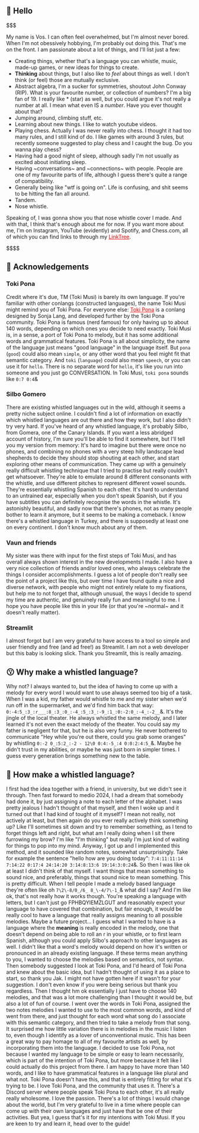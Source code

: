 ## 🦊 Hello

\$\$\$

My name is Vos. I can often feel overwhelmed, but I'm almost never bored. When I'm not obessively hobbying, I'm probably out doing this. That's me on the front.
I am passionate about a lot of things, and I'll list just a few:
- Creating things, whether that's a language you can whistle, music, made-up games, or new ideas for things to create.
- **Thinking** about things, but I also like to *feel* about things as well. I don't think (or feel) those are mutually exclusive.
- Abstract algebra, I'm a sucker for symmetries, shoutout John Conway (RIP). What is your favourite number, or collection of numbers? I'm a big fan of 19. I really like * (star) as well, but you could argue it's not really a number at all. I mean what even IS a *number*. Have you ever thought about that?
- Jumping around, climbing stuff, etc.
- Learning about new things. I like to watch youtube videos.
- Playing chess. Actually I was never really into chess. I thought it had too many rules, and I still kind of do. I like games with around 3 rules, but recently someone suggested to play chess and I caught the bug. Do you wanna play chess?
- Having had a good night of sleep, although sadly I'm not usually as excited about initiating sleep.
- Having \~conversations\~ and \~connections\~ with people. People are one of my favourite parts of life, although I guess there's quite a range of compatibility.
- Generally being like "wtf is going on". Life is confusing, and shit seems to be hitting the fan all around.
- Tandem.
- Nose whistle.

Speaking of, I was gonna show you that nose whistle cover I made. And with that, I think that's enough about me for now. If you want more about me, I'm on Instagram, YouTube (evidently) and Spotify, and <span style="pointer-events: none;">Chess.com</span>, all of which you can find links to through my <a href="https://linktr.ee/kidontherun" style="color:#FF0000;">LinkTree</a>.

\$\$\$\$

## 🙌 Acknowledgements

### Toki Pona

Credit where it's due, TM (Toki Musi) is barely its own language. If you're familiar with other conlangs (constructed languages), the name Toki Musi might remind you of Toki Pona. For everyone else: <a href="http://tokipona.org/" style="color:#FF0000;">Toki Pona</a> is a conlang designed by Sonja Lang, and developed further by the Toki Pona community. Toki Pona is famous (nerd famous) for only having up to about 140 words, depending on which ones you decide to need exactly. Toki Musi is, in a sense, a port of Toki Pona to melody, but it has some additional words and grammatical features.
Toki Pona is all about simplicity, the name of the language just means "good language" in the language itself. But `pona` (`good`) could also mean `simple`, or any other word that you feel might fit that semantic category. And `toki` (`language`) could also mean `speech`, or you can use it for `hello`. There is no separate word for `hello`, it's like you run into someone and you just go CONVERSATION. In Toki Musi, `toki pona` sounds like `0:7 0:4`\&

### Silbo Gomero

There are existing whistled languages out in the wild, although it seems a pretty niche subject online. I couldn't find a lot of information on exactly which whistled languages are out there and how they work, but I also didn't try very hard.
If you've heard of any whistled language, it's probably Silbo, from Gomera, one of the Canary Islands. If you want a less abridged account of history, I'm sure you'll be able to find it somewhere, but I'll tell you my version from memory:
It's hard to imagine but there were once no phones, and combining no phones with a very steep hilly landscape lead shepherds to decide they should stop shouting at each other, and start exploring other means of communication. They came up with a genuinely really difficult whistling technique that I tried to practise but really couldn't get whatsoever. They're able to emulate around 8 different consonants with the whistle, and use different pitches to represent different vowel sounds. They're essentially whistling Spanish to each other. It's hard to understand to an untrained ear, especially when you don't speak Spanish, but if you have subtitles you can definitely recognise the words in the whistle. It's astonishly beautiful, and sadly now that there's phones, not as many people bother to learn it anymore, but it seems to be making a comeback.
I know there's a whistled language in Turkey, and there is supposedly at least one on every continent. I don't know much about any of them.

### Vaun and friends

My sister was there with input for the first steps of Toki Musi, and has overall always shown interest in the new developments I made. I also have a very nice collection of friends and/or loved ones, who always celebrate the things I consider accomplishments. I guess a lot of people don't really see the point of a project like this, but over time I have found quite a nice and diverse network, with people who might not entirely relate to my fixations, but help me to not forget that, although unusual, the ways I decide to spend my time are authentic, and genuinely really fun and meaningful to me. I hope you have people like this in your life (or that you're \~normal\~ and it doesn't really matter).

### Streamlit

I almost forgot but I am very grateful to have access to a tool so simple and user friendly and free (and ad free!) as Streamlit. I am not a web developer but this baby is looking slick. Thank you Streamlit, this is really amazing.

## 😗 Why make a whistled language?

Why not? I always wanted to, but the idea of having to come up with a melody for every word I would want to use always seemed too big of a task. When I was a kid, my father would whistle to me and my sister when we'd run off in the supermarket, and we'd find him back that way: `0:-4:5_:3_:r___:8_:3_:0_:-4_:5_:3_:-9_:1_:0:-2:0_:-4_:-2__`\&. It's the jingle of the local theater. He always whistled the same melody, and I later learned it's not even the exact melody of the theater. You could say my father is negligent for that, but he is also very funny. He never bothered to communicate "Hey while you're out there, could you grab some oranges" by whistling `0:-2 0_:5:2_:-2 - 12\0 0:4:-5_:4 0:0:2:4:5_`\&. Maybe he didn't trust in my abilities, or maybe he was just born in simpler times. I guess every generation brings something new to the table.

## 🤔 How make a whistled language?

I first had the idea together with a friend, in university, but we didn't see it through. Then fast forward to medio 2024, I had a dream that somebody had done it, by just assigning a note to each letter of the alphabet. I was pretty jealous I hadn't thought of that myself, and then I woke up and it turned out that I had kind of tought of it myself? I mean not really, not actively at least, but then again do you ever really actively think something up? Like I'll sometimes sit down and try to remember something, as I tend to forget things left and right, but what am I really doing when I sit there furrowing my brow? I'm like "I'm thinking" but really I'm just kind of waiting for things to pop into my mind.
Anyway, I got up and I implemented this method, and it sounded like random notes, somewhat unsurprisingly. Take for example the sentence "hello how are you doing today": `7:4:11:11:14 7:14:22 0:17:4 24:14:20 3:14:8:13:6 19:14:3:0:24`\&. So then I was like ok at least I didn't think of that myself. I want things that mean something to sound nice, and preferably, things that sound nice to mean something. This is pretty difficult. When I tell people I made a melody based language they're often like oh `7\2\-8/0_/6_ 8_\-4/7\-1_`\& what did I say? And I'm like ok, that's not really how it works though. You're speaking a language with letters, but I can't just go FPHBQYIEMZLGUT and reasonably expect your language to have covered that combination, but fair enough, it would be really cool to have a language that really assigns meaning to all possible melodies. Maybe a future project...
I guess what I wanted to have is a language where the **meaning** is really encoded in the melody, one that doesn't depend on being able to roll an r in your whistle, or to first learn Spanish, although you could apply Silbo's approach to other languages as well. I didn't like that a word's melody would depend on how it's written or pronounced in an already existing language. If these terms mean anything to you, I wanted to choose the melodies based on semantics, not syntax.
Then somebody suggested I look at Toki Pona, and I'd heard of Toki Pona and knew about the basic idea, but I hadn't thought of using it as a place to start, so thank you Jak. I might not have gotten here if it wasn't for your suggestion. I don't even know if you were being serious but thank you regardless.
Then I thought hm ok essentially I just have to choose 140 melodies, and that was a lot more challenging than I thought it would be, but also a lot of fun of course. I went over the words in Toki Pona, assigned the two notes melodies I wanted to use to the most common words, and kind of went from there, and just thought for each word what song do I associate with this semantic category, and then tried to take a melody from that song. It surprised me how little variation there is in melodies in the music I listen to, even though I identify as a lover of unconventional music. This has been a great way to pay homage to all of my favourite artists as well, by incorporating them into the language.
I decided to use Toki Pona, not because I wanted my language to be simple or easy to learn necessarily, which is part of the intention of Toki Pona, but more because it felt like I could actually do this project from there. I am happy to have more than 140 words, and I like to have grammatical features in a language like plural and what not. Toki Pona doesn't have this, and that is entirely fitting for what it's trying to be. I love Toki Pona, and the community that uses it. There's a Discord server where people speak Toki Pona to each other, it's all really really wholesome. I love the passion. There's a lot of things I would change about the world, but I'm very grateful to live in a time where people can come up with their own languages and just have that be one of their activities.
But yea, I guess that's it for my intentions with Toki Musi. If you are keen to try and learn it, head over to the guide!